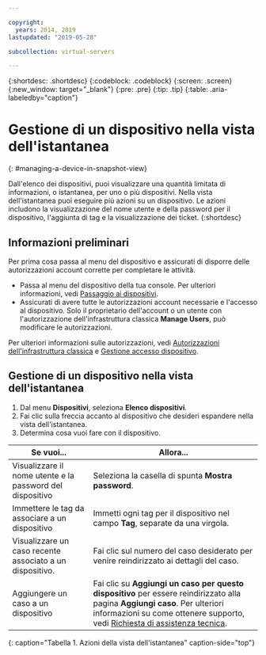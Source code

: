 ```yaml
---

copyright:
  years: 2014, 2019
lastupdated: "2019-05-28"

subcollection: virtual-servers

---
```


{:shortdesc: .shortdesc}
{:codeblock: .codeblock}
{:screen: .screen}
{:new_window: target="_blank"}
{:pre: .pre}
{:tip: .tip}
{:table: .aria-labeledby="caption"}

# Gestione di un dispositivo nella vista dell'istantanea
{: #managing-a-device-in-snapshot-view}

Dall'elenco dei dispositivi, puoi visualizzare una quantità limitata di informazioni, o istantanea, per uno o più dispositivi. Nella vista dell'istantanea puoi eseguire più azioni su un dispositivo. Le azioni includono la visualizzazione del nome utente e della password per il dispositivo, l'aggiunta di tag e la visualizzazione dei ticket.
{:shortdesc}

## Informazioni preliminari

Per prima cosa passa al menu del dispositivo e assicurati di disporre delle autorizzazioni account corrette per completare le attività. 

* Passa al menu del dispositivo della tua console. Per ulteriori informazioni, vedi [Passaggio ai dispositivi](/docs/vsi?topic=virtual-servers-navigating-devices).
* Assicurati di avere tutte le autorizzazioni account necessarie e l'accesso al dispositivo. Solo il proprietario dell'account o un utente con l'autorizzazione dell'infrastruttura classica **Manage Users**, può modificare le autorizzazioni. 

Per ulteriori informazioni sulle autorizzazioni, vedi [Autorizzazioni dell'infrastruttura classica](/docs/iam?topic=iam-infrapermission#infrapermission) e [Gestione accesso dispositivo](/docs/vsi?topic=virtual-servers-managing-device-access).

## Gestione di un dispositivo nella vista dell'istantanea

1. Dal menu **Dispositivi**, seleziona **Elenco dispositivi**.
2. Fai clic sulla freccia accanto al dispositivo che desideri espandere nella vista dell'istantanea.
3. Determina cosa vuoi fare con il dispositivo.

|Se vuoi...|Allora...|
|---|---|
|Visualizzare il nome utente e la password del dispositivo|Seleziona la casella di spunta **Mostra password**.|
|Immettere le tag da associare a un dispositivo|Immetti ogni tag per il dispositivo nel campo **Tag**, separate da una virgola.|
|Visualizzare un caso recente associato a un dispositivo.|Fai clic sul numero del caso desiderato per venire reindirizzato ai dettagli del caso.|
|Aggiungere un caso a un dispositivo|Fai clic su **Aggiungi un caso per questo dispositivo** per essere reindirizzato alla pagina **Aggiungi caso**. Per ulteriori informazioni su come ottenere supporto, vedi [Richiesta di assistenza tecnica](/docs/get-support?topic=get-support-getting-customer-support).|
{: caption="Tabella 1. Azioni della vista dell'istantanea" caption-side="top"}
